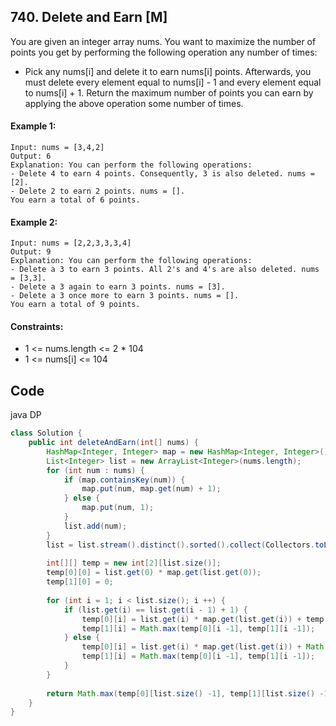 ## 740. Delete and Earn [M]
You are given an integer array nums. You want to maximize the number of points you get by performing the following operation any number of times:

- Pick any nums[i] and delete it to earn nums[i] points. Afterwards, you must delete every element equal to nums[i] - 1 and every element equal to nums[i] + 1.
Return the maximum number of points you can earn by applying the above operation some number of times.

 

#### Example 1:
```
Input: nums = [3,4,2]
Output: 6
Explanation: You can perform the following operations:
- Delete 4 to earn 4 points. Consequently, 3 is also deleted. nums = [2].
- Delete 2 to earn 2 points. nums = [].
You earn a total of 6 points.
```
#### Example 2:
```
Input: nums = [2,2,3,3,3,4]
Output: 9
Explanation: You can perform the following operations:
- Delete a 3 to earn 3 points. All 2's and 4's are also deleted. nums = [3,3].
- Delete a 3 again to earn 3 points. nums = [3].
- Delete a 3 once more to earn 3 points. nums = [].
You earn a total of 9 points.
```

#### Constraints:

- 1 <= nums.length <= 2 * 104
- 1 <= nums[i] <= 104

## Code
java DP
```java
class Solution {
    public int deleteAndEarn(int[] nums) {
        HashMap<Integer, Integer> map = new HashMap<Integer, Integer>();
        List<Integer> list = new ArrayList<Integer>(nums.length);
        for (int num : nums) {
            if (map.containsKey(num)) {
                map.put(num, map.get(num) + 1);
            } else {
                map.put(num, 1);
            }
            list.add(num);
        }
        list = list.stream().distinct().sorted().collect(Collectors.toList());
        
        int[][] temp = new int[2][list.size()];
        temp[0][0] = list.get(0) * map.get(list.get(0));
        temp[1][0] = 0;
        
        for (int i = 1; i < list.size(); i ++) {
            if (list.get(i) == list.get(i - 1) + 1) {
                temp[0][i] = list.get(i) * map.get(list.get(i)) + temp[1][i -1];
                temp[1][i] = Math.max(temp[0][i -1], temp[1][i -1]);
            } else {
                temp[0][i] = list.get(i) * map.get(list.get(i)) + Math.max(temp[0][i -1], temp[1][i -1]);
                temp[1][i] = Math.max(temp[0][i -1], temp[1][i -1]);
            }
        }
        
        return Math.max(temp[0][list.size() -1], temp[1][list.size() -1]);
    }
}
```
